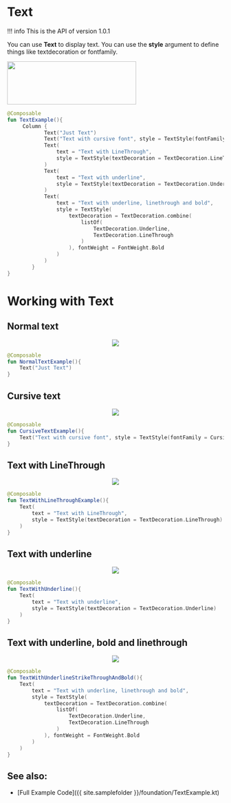 # Text

!!! info
    This is the API of version 1.0.1

You can use **Text** to display text. You can use the **style** argument to define things like textdecoration or fontfamily.


<p align="left">
  <img src ="{{ site.images }}/foundation/text/TextExample.png" height=100 width=300 />
</p>

```kotlin
@Composable
fun TextExample(){
     Column {
            Text("Just Text")
            Text("Text with cursive font", style = TextStyle(fontFamily = FontFamily.Cursive))
            Text(
                text = "Text with LineThrough",
                style = TextStyle(textDecoration = TextDecoration.LineThrough)
            )
            Text(
                text = "Text with underline",
                style = TextStyle(textDecoration = TextDecoration.Underline)
            )
            Text(
                text = "Text with underline, linethrough and bold",
                style = TextStyle(
                    textDecoration = TextDecoration.combine(
                        listOf(
                            TextDecoration.Underline,
                            TextDecoration.LineThrough
                        )
                    ), fontWeight = FontWeight.Bold
                )
            )
        }
}
```

# Working with Text

## Normal text
<p align="center">
  <img src ="{{ site.images }}/foundation/text/normal_text.png"  />
</p>

```kotlin
@Composable
fun NormalTextExample(){
    Text("Just Text")
}
```

## Cursive text
<p align="center">
  <img src ="{{ site.images }}/foundation/text/cursive_text.png"  />
</p>

```kotlin
@Composable
fun CursiveTextExample(){
    Text("Text with cursive font", style = TextStyle(fontFamily = Cursive))
}
```

## Text with LineThrough
<p align="center">
  <img src ="{{ site.images }}/foundation/text/linethrough_text.png"  />
</p>

```kotlin
@Composable
fun TextWithLineThroughExample(){
    Text(
        text = "Text with LineThrough",
        style = TextStyle(textDecoration = TextDecoration.LineThrough)
    )
}
```

## Text with underline
<p align="center">
  <img src ="{{ site.images }}/foundation/text/underline_text.png"  />
</p>

```kotlin
@Composable
fun TextWithUnderline(){
    Text(
        text = "Text with underline",
        style = TextStyle(textDecoration = TextDecoration.Underline)
    )
}
```

## Text with underline, bold and linethrough
<p align="center">
  <img src ="{{ site.images }}/foundation/text/underline_bold_linethrough_text.png"  />
</p>

```kotlin
@Composable
fun TextWithUnderlineStrikeThroughAndBold(){
    Text(
        text = "Text with underline, linethrough and bold",
        style = TextStyle(
            textDecoration = TextDecoration.combine(
                listOf(
                    TextDecoration.Underline,
                    TextDecoration.LineThrough
                )
            ), fontWeight = FontWeight.Bold
        )
    )
}
```


## See also:
* [Full Example Code]({{ site.samplefolder }}/foundation/TextExample.kt)
